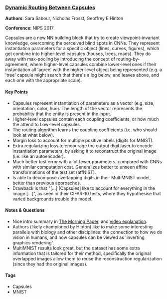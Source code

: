 ### [Dynamic Routing Between Capsules][1]

**Authors**: Sara Sabour, Nicholas Frosst, Geoffrey E Hinton

**Conference**: NIPS 2017

Capsules are a new NN building block that try to create viewpoint-invariant
knowledge, overcoming the perceived blind spots in CNNs. They represent
instantiation parameters for a specific object (lines, curves, figures),
which get combine into higher-level capsules (houses, trees, roads). They do
away with max-pooling by introducing the concept of routing-by-agreement,
where higher-level capsules combine lower-level ones if their instantiation
all 'agree' with the higher-level object being represented (e.g. a 'tree'
capsule might search that there's a log below, and leaves above, and each
one with the appropriate scale).

#### Key Points

* Capsules represent instantiation of parameters as a vector (e.g. size,
  orientation, color, hue). The length of the vector represents the probability
  that the entity is present in the input.
* Higher-level capsules contain each coupling coefficients, or how much the
  attend to Low-level capsules.
* The routing algorithm learns the coupling coefficients (i.e. who should look
  at what below).
* Margin loss to account for multiple positive labels (digits for MNIST).
* Extra regularizing loss to encourage the output digit layer to encode
  instantiation parameters, by asking it to reconstruct the original image (i.e.
  like an autoencoder).
* Much better test error with a lot fewer parameters, compared with CNNs with
  similar computation cost. Generalizes better to unseen affine transformations
  of the test set (affNIST).
* Is able to decompose overlapping digits in their MultiMNIST model, better than
  previous approaches.
* Drawback is that "\[...\] \[Capsules\] like to account for everything in the
  image \[...\]", as seen in their CIFAR-10 tests, where they hypothesise that
  varied backgrounds trouble the model.


#### Notes & Questions

* Nice intro summary in [The Morning Paper][2], and [video explanation][3].
* Authors (likely championed by Hinton) like to make some interesting parallels
  with biology and other disciplines: the connection to how we do vision in
  humans, and how capsules can be viewed as 'inverting graphics rendering'.
* MultiMNIST results look great, but the dataset has some extra information
  that is tailored for their method, specifically the original overlapped
  images allow them to reuse the reconstruction regularization (since they had
  the original images).

#### Tags

* Capsules
* MNIST

[1]: https://arxiv.org/abs/1710.09829 "Paper"
[2]: https://blog.acolyer.org/2017/11/13/dynamic-routing-between-capsules/ "The Mortning Paper"
[3]: https://www.youtube.com/watch?v=pPN8d0E3900 "Capsule Networks"

